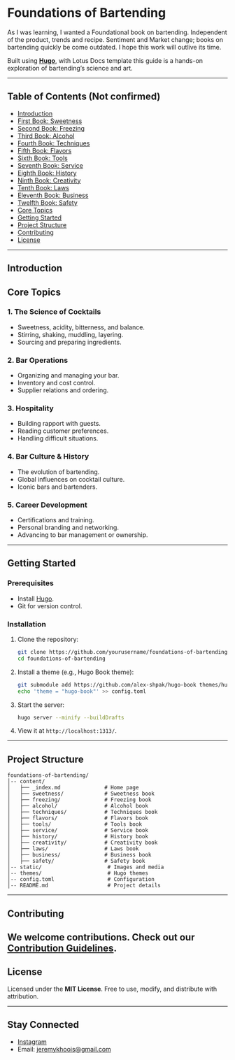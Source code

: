 # **Foundations of Bartending**  

As I was learning, I wanted a Foundational book on bartending. Independent of the product, trends and recipe. Sentiment and Market change; books on bartending quickly be come outdated. I hope this work will outlive its time.

Built using **[Hugo](https://gohugo.io/)**, with Lotus Docs template this guide is a hands-on exploration of bartending’s science and art.  

---

## **Table of Contents (Not confirmed)**  
- [Introduction](#introduction)  
- [First Book: Sweetness](#first-book-sweetness)  
- [Second Book: Freezing](#second-book-freezing)  
- [Third Book: Alcohol](#third-book-alcohol)  
- [Fourth Book: Techniques](#fourth-book-techniques)  
- [Fifth Book: Flavors](#fifth-book-flavors)  
- [Sixth Book: Tools](#sixth-book-tools)  
- [Seventh Book: Service](#seventh-book-service)  
- [Eighth Book: History](#eighth-book-history)  
- [Ninth Book: Creativity](#ninth-book-creativity)  
- [Tenth Book: Laws](#tenth-book-laws)  
- [Eleventh Book: Business](#eleventh-book-business)  
- [Twelfth Book: Safety](#twelfth-book-safety)  
- [Core Topics](#core-topics)  
- [Getting Started](#getting-started)  
- [Project Structure](#project-structure)  
- [Contributing](#contributing)  
- [License](#license)  

---

## **Introduction**  

## **Core Topics**  

### **1. The Science of Cocktails**  
- Sweetness, acidity, bitterness, and balance.  
- Stirring, shaking, muddling, layering.  
- Sourcing and preparing ingredients.  

### **2. Bar Operations**  
- Organizing and managing your bar.  
- Inventory and cost control.  
- Supplier relations and ordering.  

### **3. Hospitality**  
- Building rapport with guests.  
- Reading customer preferences.  
- Handling difficult situations.  

### **4. Bar Culture & History**  
- The evolution of bartending.  
- Global influences on cocktail culture.  
- Iconic bars and bartenders.  

### **5. Career Development**  
- Certifications and training.  
- Personal branding and networking.  
- Advancing to bar management or ownership.  

---

## **Getting Started**  

### **Prerequisites**  
- Install [Hugo](https://gohugo.io/getting-started/installing/).  
- Git for version control.  

### **Installation**  
1. Clone the repository:  
   ```bash  
   git clone https://github.com/yourusername/foundations-of-bartending.git  
   cd foundations-of-bartending  
   ```  

2. Install a theme (e.g., Hugo Book theme):  
   ```bash  
   git submodule add https://github.com/alex-shpak/hugo-book themes/hugo-book  
   echo 'theme = "hugo-book"' >> config.toml  
   ```  

3. Start the server:  
   ```bash  
   hugo server --minify --buildDrafts  
   ```  

4. View it at `http://localhost:1313/`.  

---

## **Project Structure**  

```
foundations-of-bartending/  
│-- content/  
│   ├── _index.md              # Home page  
│   ├── sweetness/             # Sweetness book  
│   ├── freezing/              # Freezing book  
│   ├── alcohol/               # Alcohol book  
│   ├── techniques/            # Techniques book  
│   ├── flavors/               # Flavors book  
│   ├── tools/                 # Tools book  
│   ├── service/               # Service book  
│   ├── history/               # History book  
│   ├── creativity/            # Creativity book  
│   ├── laws/                  # Laws book  
│   ├── business/              # Business book  
│   ├── safety/                # Safety book  
│-- static/                     # Images and media  
│-- themes/                     # Hugo themes  
│-- config.toml                 # Configuration  
│-- README.md                   # Project details  
```

---

## **Contributing**  

We welcome contributions. Check out our [Contribution Guidelines](docs/contributing.md).
---

## **License**  
Licensed under the **MIT License**. Free to use, modify, and distribute with attribution.

---

## **Stay Connected**  
- [Instagram](https://www.instagram.com/moistpot)  
- Email: jeremykhoois@gmail.com  

